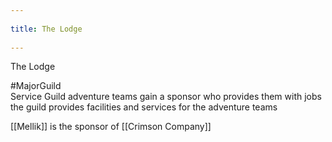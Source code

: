 --- 
title: The Lodge 
---
The Lodge

#MajorGuild  
Service Guild
adventure teams gain a sponsor who provides them with jobs
the guild provides facilities and services for the adventure teams

[[Mellik]] is the sponsor of [[Crimson Company]]

